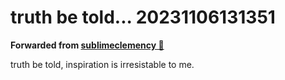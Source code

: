 # truth be told... 20231106131351
**Forwarded from [sublimeclemency 🎄](https://t.me/sublimeclemency)**

truth be told, inspiration is irresistable to me.